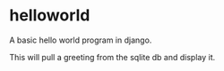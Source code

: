 helloworld
==========

A basic hello world program in django.

This will pull a greeting from the sqlite db and display it.


